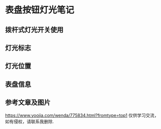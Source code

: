 # 表盘按钮灯光笔记
## 拨杆式灯光开关使用


## 灯光标志

## 灯光位置

## 表盘信息

## 参考文章及图片
https://www.yoojia.com/wenda/775834.html?fromtype=top1
仅供学习交流，如有侵权，请联系我删除.

